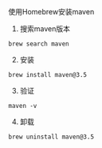 使用Homebrew安装maven

1. 搜索maven版本
```
brew search maven
```
2. 安装
```
brew install maven@3.5
```
3. 验证
```
maven -v
```
4. 卸载
```
brew uninstall maven@3.5
```